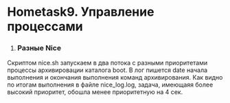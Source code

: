 # Hometask9. Управление процессами ###
1.  ### Разные Nice ###

Скриптом nice.sh запускаем в два потока с разными приоритетами процессы  архивировации каталога boot. В лог пишется date начала выполнения и окончания выполнения команд архивирования.
Как видно по итогам выполнения в файле nice_log.log, задача, имеющаяя более высокий приоритет, обошла менее приоритетную на 4 сек.
